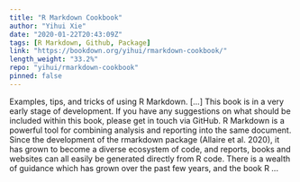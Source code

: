```yaml
---
title: "R Markdown Cookbook"
author: "Yihui Xie"
date: "2020-01-22T20:43:09Z"
tags: [R Markdown, Github, Package]
link: "https://bookdown.org/yihui/rmarkdown-cookbook/"
length_weight: "33.2%"
repo: "yihui/rmarkdown-cookbook"
pinned: false
---
```


Examples, tips, and tricks of using R Markdown. [...] This book is in a very early stage of development. If you have any suggestions on what should be included within this book, please get in touch via GitHub. R Markdown is a powerful tool for combining analysis and reporting into the same document. Since the development of the rmarkdown package (Allaire et al. 2020), it has grown to become a diverse ecosystem of code, and reports, books and websites can all easily be generated directly from R code. There is a wealth of guidance which has grown over the past few years, and the book R ...
